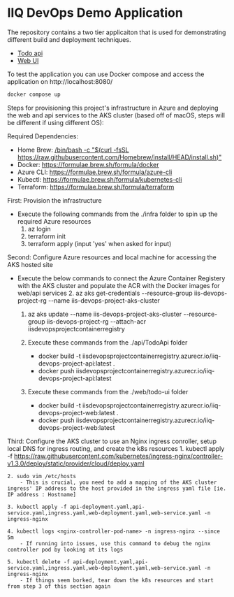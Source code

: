 # IIQ DevOps Demo Application

The repository contains a two tier applicaiton that is used for demonstrating different build and deployment techniques.

- [Todo api](api/Readme.md)
- [Web UI](web/Readme.md)

To test the application you can use Docker compose and access the application on http://localhost:8080/

```bash
docker compose up
```

Steps for provisioning this project's infrastructure in Azure and deploying the web and api services to the AKS cluster (based off of macOS, steps will be different if using different OS):

Required Dependencies:
- Home Brew: [/bin/bash -c "$(curl -fsSL https://raw.githubusercontent.com/Homebrew/install/HEAD/install.sh)"](https://brew.sh/)
- Docker: https://formulae.brew.sh/formula/docker
- Azure CLI: https://formulae.brew.sh/formula/azure-cli
- Kubectl: https://formulae.brew.sh/formula/kubernetes-cli
- Terraform: https://formulae.brew.sh/formula/terraform

First: Provision the infrastructure
- Execute the following commands from the ./infra folder to spin up the required Azure resources
    1. az login
    2. terraform init
    3. terraform apply (input 'yes' when asked for input)

Second: Configure Azure resources and local machine for accessing the AKS hosted site
- Execute the below commands to connect the Azure Container Registery with the AKS cluster and populate the ACR with the Docker images for web/api services
    2. az aks get-credentials --resource-group iis-devops-project-rg --name iis-devops-project-aks-cluster
    1. az aks update --name iis-devops-project-aks-cluster --resource-group iis-devops-project-rg --attach-acr iisdevopsprojectcontainerregistry

    2. Execute these commands from the ./api/TodoApi folder
        - docker build -t iisdevopsprojectcontainerregistry.azurecr.io/iiq-devops-project-api:latest .
        - docker push iisdevopsprojectcontainerregistry.azurecr.io/iiq-devops-project-api:latest

    2. Execute these commands from the ./web/todo-ui folder
        - docker build -t iisdevopsprojectcontainerregistry.azurecr.io/iiq-devops-project-web:latest .
        - docker push iisdevopsprojectcontainerregistry.azurecr.io/iiq-devops-project-web:latest


Third: Configure the AKS cluster to use an Nginx ingress conroller, setup local DNS for ingress routing, and create the k8s resources
    1. kubectl apply -f https://raw.githubusercontent.com/kubernetes/ingress-nginx/controller-v1.3.0/deploy/static/provider/cloud/deploy.yaml

    2. sudo vim /etc/hosts
        - This is crucial, you need to add a mapping of the AKS cluster ingress' IP address to the host provided in the ingress yaml file [ie. IP address : Hostname]

    3. kubectl apply -f api-deployment.yaml,api-service.yaml,ingress.yaml,web-deployment.yaml,web-service.yaml -n ingress-nginx

    4. kubectl logs <nginx-controller-pod-name> -n ingress-nginx --since 5m
        - If running into issues, use this command to debug the nginx controller pod by looking at its logs

    5. kubectl delete -f api-deployment.yaml,api-service.yaml,ingress.yaml,web-deployment.yaml,web-service.yaml -n ingress-nginx
        - If things seem borked, tear down the k8s resources and start from step 3 of this section again 